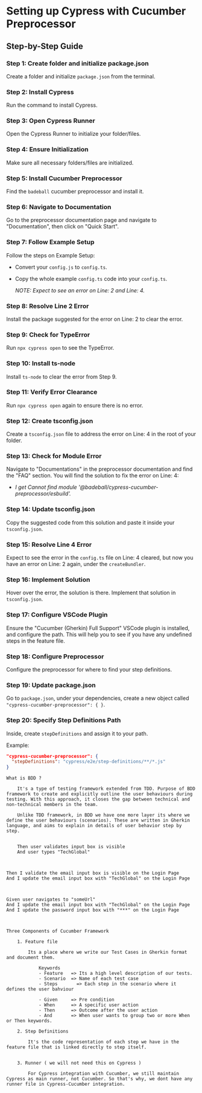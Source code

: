 
# Setting up Cypress with Cucumber Preprocessor

## Step-by-Step Guide

### Step 1: Create folder and initialize package.json
Create a folder and initialize `package.json` from the terminal.

### Step 2: Install Cypress
Run the command to install Cypress.

### Step 3: Open Cypress Runner
Open the Cypress Runner to initialize your folder/files.

### Step 4: Ensure Initialization
Make sure all necessary folders/files are initialized.

### Step 5: Install Cucumber Preprocessor
Find the `badeball` cucumber preprocessor and install it.

### Step 6: Navigate to Documentation
Go to the preprocessor documentation page and navigate to "Documentation", then click on "Quick Start".

### Step 7: Follow Example Setup
Follow the steps on Example Setup:
- Convert your `config.js` to `config.ts`.
- Copy the whole example `config.ts` code into your `config.ts`.
  
  *NOTE: Expect to see an error on Line: 2 and Line: 4.*

### Step 8: Resolve Line 2 Error
Install the package suggested for the error on Line: 2 to clear the error.

### Step 9: Check for TypeError
Run `npx cypress open` to see the TypeError.

### Step 10: Install ts-node
Install `ts-node` to clear the error from Step 9.

### Step 11: Verify Error Clearance
Run `npx cypress open` again to ensure there is no error.

### Step 12: Create tsconfig.json
Create a `tsconfig.json` file to address the error on Line: 4 in the root of your folder.

### Step 13: Check for Module Error
Navigate to "Documentations" in the preprocessor documentation and find the "FAQ" section. You will find the solution to fix the error on Line: 4:
- *I get Cannot find module '@badeball/cypress-cucumber-preprocessor/esbuild'.*

### Step 14: Update tsconfig.json
Copy the suggested code from this solution and paste it inside your `tsconfig.json`.

### Step 15: Resolve Line 4 Error
Expect to see the error in the `config.ts` file on Line: 4 cleared, but now you have an error on Line: 2 again, under the `createBundler`.

### Step 16: Implement Solution
Hover over the error, the solution is there. Implement that solution in `tsconfig.json`.

### Step 17: Configure VSCode Plugin
Ensure the "Cucumber (Gherkin) Full Support" VSCode plugin is installed, and configure the path. This will help you to see if you have any undefined steps in the feature file.

### Step 18: Configure Preprocessor
Configure the preprocessor for where to find your step definitions.

### Step 19: Update package.json
Go to `package.json`, under your dependencies, create a new object called `"cypress-cucumber-preprocessor": { }`.

### Step 20: Specify Step Definitions Path
Inside, create `stepDefinitions` and assign it to your path.

  Example:

  ```json
  "cypress-cucumber-preprocessor": {
    "stepDefinitions": "cypress/e2e/step-definitions/**/*.js"
  }
  ```





	What is BDD ?

		It's a type of testing framework extended from TDD. Purpose of BDD framework to create and explicitly outline the user behaviours during testing. With this approach, it closes the gap between technical and non-technical members in the team.

		Unlike TDD framework, in BDD we have one more layer its where we define the user behaviours (scenarios). These are written in Gherkin language, and aims to explain in details of user behavior step by step.


		Then user validates input box is visible
		And user types "TechGlobal"



	Then I validate the email input box is visible on the Login Page
	And I update the email input box with "TechGlobal" on the Login Page



	Given user navigates to "someUrl"
	And I update the email input box with "TechGlobal" on the Login Page
	And I update the password input box with "***" on the Login Page



	Three Components of Cucumber Framework

		1. Feature file

			Its a place where we write our Test Cases in Gherkin format and document them.

				Keywords
				- Feature 	=> Its a high level description of our tests.
				- Scenario 	=> Name of each test case
				- Steps 	  => Each step in the scenario where it defines the user bahviour

				- Given		=> Pre condition
				- When 		=> A specific user action
				- Then 		=> Outcome after the user action
				- And 		=> When user wants to group two or more When or Then keywords. 

		2. Step Definitions

			It's the code representation of each step we have in the feature file that is linked directly to step itself.


		3. Runner ( we will not need this on Cypress )

			For Cypress integration with Cucumber, we still maintain Cypress as main runner, not Cucumber. So that's why, we dont have any runner file in Cypress-Cucumber integration.
